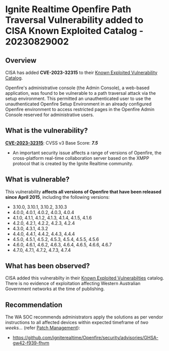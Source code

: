 # Ignite Realtime Openfire Path Traversal Vulnerability added to CISA Known Exploited Catalog - 20230829002

## Overview

CISA has added **CVE-2023-32315** to their [Known Exploited Vulnerability Catalog](https://www.cisa.gov/known-exploited-vulnerabilities-catalog).

Openfire's administrative console (the Admin Console), a web-based application, was found to be vulnerable to a path traversal attack via the setup environment. This permitted an unauthenticated user to use the unauthenticated Openfire Setup Environment in an already configured Openfire environment to access restricted pages in the Openfire Admin Console reserved for administrative users.

## What is the vulnerability?

[**CVE-2023-32315**](https://nvd.nist.gov/vuln/detail/CVE-2023-32315): CVSS v3 Base Score: ***7.5***

- An important security issue affects a range of versions of Openfire, the cross-platform real-time collaboration server based on the XMPP protocol that is created by the Ignite Realtime community.

## What is vulnerable?

This vulnerability **affects all versions of Openfire that have been released since April 2015**, including the following versions:

- 3.10.0, 3.10.1, 3.10.2, 3.10.3
- 4.0.0, 4.0.1, 4.0.2, 4.0.3, 4.0.4
- 4.1.0, 4.1.1, 4.1.2, 4.1.3, 4.1.4, 4.1.5, 4.1.6
- 4.2.0, 4.2.1, 4.2.2, 4.2.3, 4.2.4
- 4.3.0, 4.3.1, 4.3.2
- 4.4.0, 4.4.1, 4.4.2, 4.4.3, 4.4.4
- 4.5.0, 4.5.1, 4.5.2, 4.5.3, 4.5.4, 4.5.5, 4.5.6
- 4.6.0, 4.6.1, 4.6.2, 4.6.3, 4.6.4, 4.6.5, 4.6.6, 4.6.7
- 4.7.0, 4.7.1, 4.7.2, 4.7.3, 4.7.4

## What has been observed?

CISA added this vulnerabilty in their [Known Exploited Vulnerabilties](https://www.cisa.gov/known-exploited-vulnerabilities-catalog) catalog. There is no evidence of exploitation affecting Western Australian Government networks at the time of publishing.

## Recommendation

The WA SOC recommends administrators apply the solutions as per vendor instructions to all affected devices within expected timeframe of *two weeks...* (refer [Patch Management](../guidelines/patch-management.md)):

- <https://github.com/igniterealtime/Openfire/security/advisories/GHSA-gw42-f939-fhvm>
